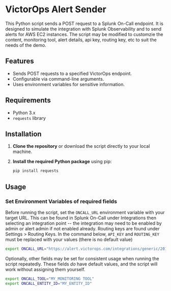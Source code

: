 # VictorOps Alert Sender

This Python script sends a POST request to a Splunk On-Call endpoint. It is designed to simulate the integration with Splunk Observability and to send alerts for AWS EC2 instances. The script may be modified to customzie the content, monitoring tool, alert details, api key, routing key, etc to suit the needs of the demo.

## Features

- Sends POST requests to a specified VictorOps endpoint.
- Configurable via command-line arguments.
- Uses environment variables for sensitive information.

## Requirements

- Python 3.x
- `requests` library

## Installation

1. **Clone the repository** or download the script directly to your local machine.

2. **Install the required Python package** using pip:

    ```bash
    pip install requests
    ```

## Usage

### Set Environment Variables of required fields

Before running the script, set the `ONCALL_URL` environment variable with your target URL. This can be found in Splunk On-Call under Integrations then selecting an integration point -- the integration may need to be enabled by admin or alert admin if not enabled already. Routing keys are found under Settings > Routing Keys. In the command below, `API_KEY` and `ROUTING_KEY` must be replaced with your values (there is no default value)

```bash
export ONCALL_URL="https://alert.victorops.com/integrations/generic/20131114/alert/<API_KEY>/<ROUTING_KEY>"
```
Optionally, other fields may be set for consistent usage when running the script repeatedly. These fields _do_ have default values, and the script will work without assigning them yourself.

```bash
export ONCALL_TOOL="MY_MONITORING TOOL"
export ONCALL_ENTITY_ID="MY_ENTITY_ID"
```
